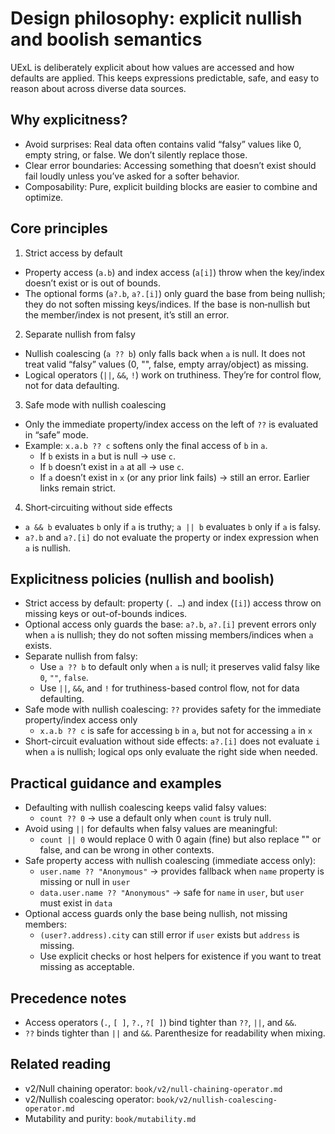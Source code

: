 # Design philosophy: explicit nullish and boolish semantics

UExL is deliberately explicit about how values are accessed and how defaults are applied. This keeps expressions predictable, safe, and easy to reason about across diverse data sources.

## Why explicitness?

- Avoid surprises: Real data often contains valid “falsy” values like 0, empty string, or false. We don’t silently replace those.
- Clear error boundaries: Accessing something that doesn’t exist should fail loudly unless you’ve asked for a softer behavior.
- Composability: Pure, explicit building blocks are easier to combine and optimize.

## Core principles

1) Strict access by default
- Property access (`a.b`) and index access (`a[i]`) throw when the key/index doesn’t exist or is out of bounds.
- The optional forms (`a?.b`, `a?.[i]`) only guard the base from being nullish; they do not soften missing keys/indices. If the base is non‑nullish but the member/index is not present, it’s still an error.

2) Separate nullish from falsy
- Nullish coalescing (`a ?? b`) only falls back when `a` is null. It does not treat valid “falsy” values (0, "", false, empty array/object) as missing.
- Logical operators (`||`, `&&`, `!`) work on truthiness. They’re for control flow, not for data defaulting.

3) Safe mode with nullish coalescing
- Only the immediate property/index access on the left of `??` is evaluated in “safe” mode.
- Example: `x.a.b ?? c` softens only the final access of `b` in `a`.
  - If `b` exists in `a` but is null → use `c`.
  - If `b` doesn’t exist in `a` at all → use `c`.
  - If `a` doesn’t exist in `x` (or any prior link fails) → still an error. Earlier links remain strict.

4) Short‑circuiting without side effects
- `a && b` evaluates `b` only if `a` is truthy; `a || b` evaluates `b` only if `a` is falsy.
- `a?.b` and `a?.[i]` do not evaluate the property or index expression when `a` is nullish.

## Explicitness policies (nullish and boolish)

- Strict access by default: property (`. …`) and index (`[i]`) access throw on missing keys or out-of-bounds indices.
- Optional access only guards the base: `a?.b`, `a?.[i]` prevent errors only when `a` is nullish; they do not soften missing members/indices when `a` exists.
- Separate nullish from falsy:
  - Use `a ?? b` to default only when `a` is null; it preserves valid falsy like `0`, `""`, `false`.
  - Use `||`, `&&`, and `!` for truthiness-based control flow, not for data defaulting.
- Safe mode with nullish coalescing: `??` provides safety for the immediate property/index access only
  - `x.a.b ?? c` is safe for accessing `b` in `a`, but not for accessing `a` in `x`
- Short-circuit evaluation without side effects: `a?.[i]` does not evaluate `i` when `a` is nullish; logical ops only evaluate the right side when needed.

## Practical guidance and examples

- Defaulting with nullish coalescing keeps valid falsy values:
  - `count ?? 0` → use a default only when `count` is truly null.
- Avoid using `||` for defaults when falsy values are meaningful:
  - `count || 0` would replace 0 with 0 again (fine) but also replace "" or false, and can be wrong in other contexts.
- Safe property access with nullish coalescing (immediate access only):
  - `user.name ?? "Anonymous"` → provides fallback when `name` property is missing or null in `user`
  - `data.user.name ?? "Anonymous"` → safe for `name` in `user`, but `user` must exist in `data`
- Optional access guards only the base being nullish, not missing members:
  - `(user?.address).city` can still error if `user` exists but `address` is missing.
  - Use explicit checks or host helpers for existence if you want to treat missing as acceptable.

## Precedence notes

- Access operators (`.`, `[ ]`, `?.`, `?[ ]`) bind tighter than `??`, `||`, and `&&`.
- `??` binds tighter than `||` and `&&`. Parenthesize for readability when mixing.

## Related reading

- v2/Null chaining operator: `book/v2/null-chaining-operator.md`
- v2/Nullish coalescing operator: `book/v2/nullish-coalescing-operator.md`
- Mutability and purity: `book/mutability.md`
